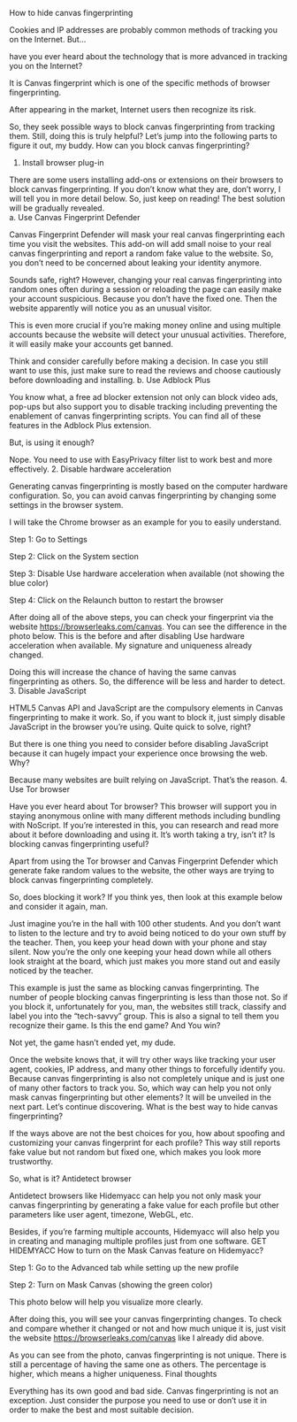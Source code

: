 How to hide canvas fingerprinting


Cookies and IP addresses are probably common methods of tracking you on the Internet. But…  


have you ever heard about the technology that is more advanced in tracking you on the Internet? 


It is Canvas fingerprint which is one of the specific methods of browser fingerprinting. 


After appearing in the market, Internet users then recognize its risk. 


So, they seek possible ways to block canvas fingerprinting from tracking them. Still, doing this is truly helpful? Let’s jump into the following parts to figure it out, my buddy. 
How can you block canvas fingerprinting? 
1. Install browser plug-in

There are some users installing add-ons or extensions on their browsers to block canvas fingerprinting. If you don’t know what they are, don’t worry, I will tell you in more detail below. So, just keep on reading! The best solution will be gradually revealed.  
a. Use Canvas Fingerprint Defender 

Canvas Fingerprint Defender will mask your real canvas fingerprinting each time you visit the websites. This add-on will add small noise to your real canvas fingerprinting and report a random fake value to the website. So, you don’t need to be concerned about leaking your identity anymore. 


Sounds safe, right? However, changing your real canvas fingerprinting into random ones often during a session or reloading the page can easily make your account suspicious. Because you don’t have the fixed one. Then the website apparently will notice you as an unusual visitor. 


This is even more crucial if you’re making money online and using multiple accounts because the website will detect your unusual activities. Therefore, it will easily make your accounts get banned. 


Think and consider carefully before making a decision. In case you still want to use this, just make sure to read the reviews and choose cautiously before downloading and installing. 
b. Use Adblock Plus 

You know what, a free ad blocker extension not only can block video ads, pop-ups but also support you to disable tracking including preventing the enablement of canvas fingerprinting scripts. You can find all of these features in the Adblock Plus extension. 


But, is using it enough? 


Nope. You need to use with EasyPrivacy filter list to work best and more effectively. 
2. Disable hardware acceleration

Generating canvas fingerprinting is mostly based on the computer hardware configuration. So, you can avoid canvas fingerprinting by changing some settings in the browser system. 


I will take the Chrome browser as an example for you to easily understand. 


Step 1: Go to Settings 

Step 2: Click on the System section 

Step 3: Disable Use hardware acceleration when available (not showing the blue color) 

Step 4: Click on the Relaunch button to restart the browser 

After doing all of the above steps, you can check your fingerprint via the website https://browserleaks.com/canvas. You can see the difference in the photo below. This is the before and after disabling Use hardware acceleration when available. My signature and uniqueness already changed. 


Doing this will increase the chance of having the same canvas fingerprinting as others. So, the difference will be less and harder to detect. 
3. Disable JavaScript 

HTML5 Canvas API and JavaScript are the compulsory elements in Canvas fingerprinting to make it work. So, if you want to block it, just simply disable JavaScript in the browser you’re using. Quite quick to solve, right?  


But there is one thing you need to consider before disabling JavaScript because it can hugely impact your experience once browsing the web. Why? 


Because many websites are built relying on JavaScript. That’s the reason. 
4. Use Tor browser 

Have you ever heard about Tor browser? This browser will support you in staying anonymous online with many different methods including bundling with NoScript. If you’re interested in this, you can research and read more about it before downloading and using it. It’s worth taking a try, isn’t it?
Is blocking canvas fingerprinting useful? 

Apart from using the Tor browser and Canvas Fingerprint Defender which generate fake random values to the website, the other ways are trying to block canvas fingerprinting completely. 


So, does blocking it work? If you think yes, then look at this example below and consider it again, man. 


Just imagine you’re in the hall with 100 other students. And you don’t want to listen to the lecture and try to avoid being noticed to do your own stuff by the teacher. Then, you keep your head down with your phone and stay silent. Now you’re the only one keeping your head down while all others look straight at the board, which just makes you more stand out and easily noticed by the teacher. 


This example is just the same as blocking canvas fingerprinting. The number of people blocking canvas fingerprinting is less than those not. So if you block it, unfortunately for you, man, the websites still track, classify and label you into the “tech-savvy” group. This is also a signal to tell them you recognize their game. Is this the end game? And You win?  


Not yet, the game hasn’t ended yet, my dude. 


Once the website knows that, it will try other ways like tracking your user agent, cookies, IP address, and many other things to forcefully identify you. Because canvas fingerprinting is also not completely unique and is just one of many other factors to track you. So, which way can help you not only mask canvas fingerprinting but other elements? It will be unveiled in the next part. Let’s continue discovering. 
What is the best way to hide canvas fingerprinting?

If the ways above are not the best choices for you, how about spoofing and customizing your canvas fingerprint for each profile? This way still reports fake value but not random but fixed one, which makes you look more trustworthy. 


So, what is it? 
Antidetect browser 

Antidetect browsers like Hidemyacc can help you not only mask your canvas fingerprinting by generating a fake value for each profile but other parameters like user agent, timezone, WebGL, etc. 


Besides, if you’re farming multiple accounts, Hidemyacc will also help you in creating and managing multiple profiles just from one software. 
GET HIDEMYACC
How to turn on the Mask Canvas feature on Hidemyacc? 

Step 1: Go to the Advanced tab while setting up the new profile 

Step 2: Turn on Mask Canvas (showing the green color) 


This photo below will help you visualize more clearly.  

After doing this, you will see your canvas fingerprinting changes. To check and compare whether it changed or not and how much unique it is, just visit the website https://browserleaks.com/canvas like I already did above. 

As you can see from the photo, canvas fingerprinting is not unique. There is still a percentage of having the same one as others. The percentage is higher, which means a higher uniqueness. 
Final thoughts 

Everything has its own good and bad side. Canvas fingerprinting is not an exception. Just consider the purpose you need to use or don’t use it in order to make the best and most suitable decision. 

